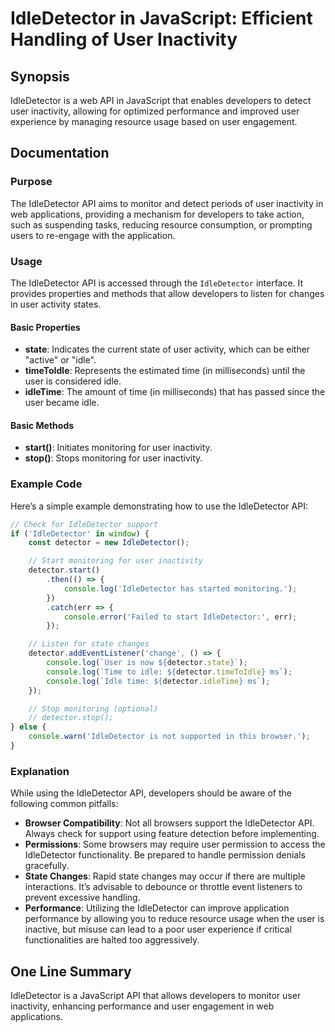 <!--
Meta Description: # IdleDetector in JavaScript: Efficient Handling of User Inactivity ## Synopsis IdleDetector is a web API in JavaScript that enables developers to det...
Meta Keywords: user, idledetector, inactivity, api, detector
-->

# IdleDetector in JavaScript: Efficient Handling of User Inactivity

## Synopsis
IdleDetector is a web API in JavaScript that enables developers to detect user inactivity, allowing for optimized performance and improved user experience by managing resource usage based on user engagement.

## Documentation
### Purpose
The IdleDetector API aims to monitor and detect periods of user inactivity in web applications, providing a mechanism for developers to take action, such as suspending tasks, reducing resource consumption, or prompting users to re-engage with the application.

### Usage
The IdleDetector API is accessed through the `IdleDetector` interface. It provides properties and methods that allow developers to listen for changes in user activity states.

#### Basic Properties
- **state**: Indicates the current state of user activity, which can be either "active" or "idle".
- **timeToIdle**: Represents the estimated time (in milliseconds) until the user is considered idle.
- **idleTime**: The amount of time (in milliseconds) that has passed since the user became idle.

#### Basic Methods
- **start()**: Initiates monitoring for user inactivity.
- **stop()**: Stops monitoring for user inactivity.

### Example Code
Here’s a simple example demonstrating how to use the IdleDetector API:

```javascript
// Check for IdleDetector support
if ('IdleDetector' in window) {
    const detector = new IdleDetector();

    // Start monitoring for user inactivity
    detector.start()
        .then(() => {
            console.log('IdleDetector has started monitoring.');
        })
        .catch(err => {
            console.error('Failed to start IdleDetector:', err);
        });

    // Listen for state changes
    detector.addEventListener('change', () => {
        console.log(`User is now ${detector.state}`);
        console.log(`Time to idle: ${detector.timeToIdle} ms`);
        console.log(`Idle time: ${detector.idleTime} ms`);
    });

    // Stop monitoring (optional)
    // detector.stop();
} else {
    console.warn('IdleDetector is not supported in this browser.');
}
```

### Explanation
While using the IdleDetector API, developers should be aware of the following common pitfalls:

- **Browser Compatibility**: Not all browsers support the IdleDetector API. Always check for support using feature detection before implementing.
- **Permissions**: Some browsers may require user permission to access the IdleDetector functionality. Be prepared to handle permission denials gracefully.
- **State Changes**: Rapid state changes may occur if there are multiple interactions. It’s advisable to debounce or throttle event listeners to prevent excessive handling.
- **Performance**: Utilizing the IdleDetector can improve application performance by allowing you to reduce resource usage when the user is inactive, but misuse can lead to a poor user experience if critical functionalities are halted too aggressively.

## One Line Summary
IdleDetector is a JavaScript API that allows developers to monitor user inactivity, enhancing performance and user engagement in web applications.